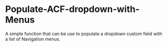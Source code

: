 # Populate-ACF-dropdown-with-Menus
A simple function that can be use to populate a dropdown custom field with a list of Navigation menus.
